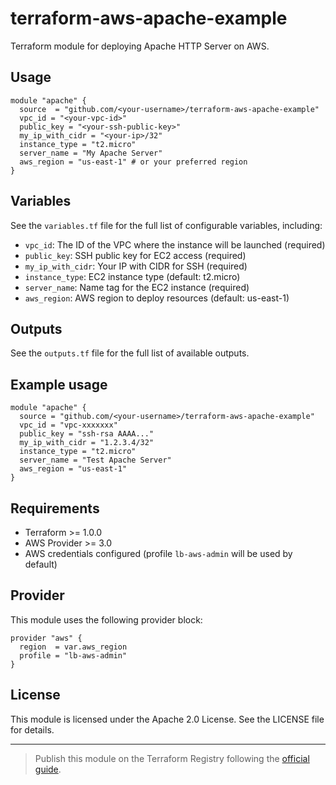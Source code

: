 # terraform-aws-apache-example

Terraform module for deploying Apache HTTP Server on AWS.

## Usage

```hcl
module "apache" {
  source  = "github.com/<your-username>/terraform-aws-apache-example"
  vpc_id = "<your-vpc-id>"
  public_key = "<your-ssh-public-key>"
  my_ip_with_cidr = "<your-ip>/32"
  instance_type = "t2.micro"
  server_name = "My Apache Server"
  aws_region = "us-east-1" # or your preferred region
}
```

## Variables

See the `variables.tf` file for the full list of configurable variables, including:

- `vpc_id`: The ID of the VPC where the instance will be launched (required)
- `public_key`: SSH public key for EC2 access (required)
- `my_ip_with_cidr`: Your IP with CIDR for SSH (required)
- `instance_type`: EC2 instance type (default: t2.micro)
- `server_name`: Name tag for the EC2 instance (required)
- `aws_region`: AWS region to deploy resources (default: us-east-1)

## Outputs

See the `outputs.tf` file for the full list of available outputs.

## Example usage

```hcl
module "apache" {
  source = "github.com/<your-username>/terraform-aws-apache-example"
  vpc_id = "vpc-xxxxxxx"
  public_key = "ssh-rsa AAAA..."
  my_ip_with_cidr = "1.2.3.4/32"
  instance_type = "t2.micro"
  server_name = "Test Apache Server"
  aws_region = "us-east-1"
}
```

## Requirements

- Terraform >= 1.0.0
- AWS Provider >= 3.0
- AWS credentials configured (profile `lb-aws-admin` will be used by default)

## Provider

This module uses the following provider block:

```hcl
provider "aws" {
  region  = var.aws_region
  profile = "lb-aws-admin"
}
```

## License

This module is licensed under the Apache 2.0 License. See the LICENSE file for details.

---

> Publish this module on the Terraform Registry following the [official guide](https://developer.hashicorp.com/terraform/registry/modules/publishing).
